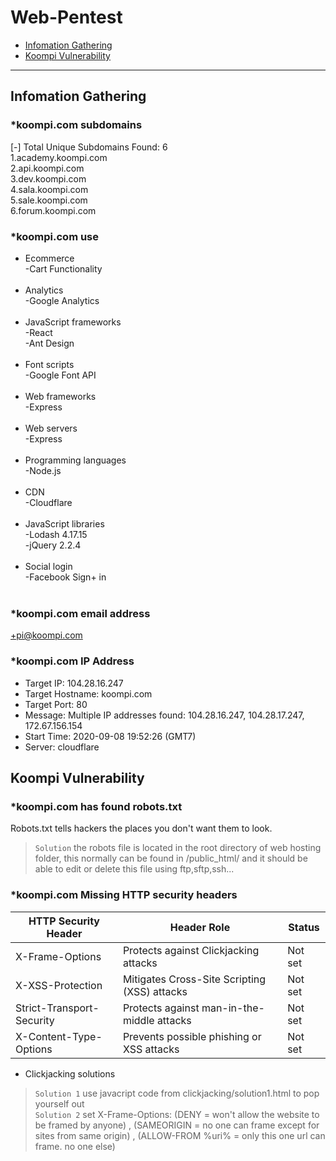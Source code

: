 Web-Pentest
=======================

* [Infomation Gathering](#infomation-gathering)
* [Koompi Vulnerability ](#koompi-vulnerability)
---

Infomation Gathering
------

### *koompi.com subdomains
[-] Total Unique Subdomains Found: 6 <br>
1.academy.koompi.com<br>
2.api.koompi.com<br>
3.dev.koompi.com<br>
4.sala.koompi.com<br>
5.sale.koompi.com<br>
6.forum.koompi.com<br>

### *koompi.com use
+ Ecommerce<br>
-Cart Functionality<br><br>
+ Analytics<br>
-Google Analytics<br><br>
+ JavaScript frameworks<br>
-React<br>
-Ant Design<br><br>
+ Font scripts<br>
-Google Font API<br><br>
+ Web frameworks<br>
-Express<br><br>
+ Web servers<br>
-Express<br><br>
+ Programming languages<br>
-Node.js<br><br>
+ CDN<br>
-Cloudflare<br><br>
+ JavaScript libraries<br>
-Lodash 4.17.15<br>
-jQuery 2.2.4<br><br>
+ Social login<br>
-Facebook Sign+ in<br><br>

### *koompi.com email address
+pi@koompi.com

### *koompi.com IP Address
+ Target IP:          104.28.16.247 <br>
+ Target Hostname:    koompi.com<br>
+ Target Port:        80<br>
+ Message:            Multiple IP addresses found: 104.28.16.247, 104.28.17.247, 172.67.156.154<br>
+ Start Time:         2020-09-08 19:52:26 (GMT7)<br>
+ Server: cloudflare<br>

Koompi Vulnerability
------

### *koompi.com has found robots.txt
 Robots.txt tells hackers the places you don't want them to look.
> `Solution` the robots file is located in the root directory of web hosting folder, this normally can be found in /public_html/ and it should be able to edit or delete this file using ftp,sftp,ssh...

### *koompi.com Missing HTTP security headers
| HTTP Security Header| Header Role	| Status |
|---|---|---|
|X-Frame-Options|	Protects against Clickjacking attacks|	Not set|
|X-XSS-Protection|	Mitigates Cross-Site Scripting (XSS) attacks	|Not set|
|Strict-Transport-Security|	Protects against man-in-the-middle attacks|	Not set|
|X-Content-Type-Options|	Prevents possible phishing or XSS attacks|	Not set|

+ Clickjacking solutions
> `Solution 1` use javacript code from clickjacking/solution1.html to pop yourself out <br>
> `Solution 2` set X-Frame-Options: (DENY = won't allow the website to be framed by anyone) , (SAMEORIGIN = no one can frame except for sites from same origin) , (ALLOW-FROM %uri% = only this one url can frame. no one else)
